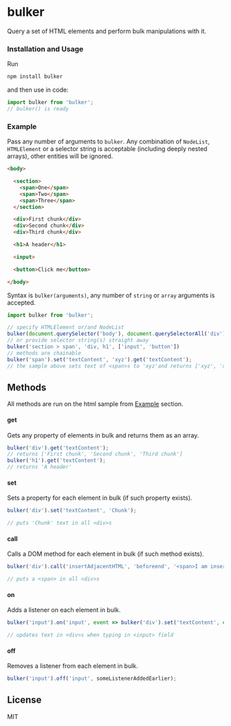 # bulker

Query a set of HTML elements and perform bulk manipulations with it.

### Installation and Usage
Run
```sh
npm install bulker
```
and then use in code:
```javascript
import bulker from 'bulker';
// bulker() is ready
```

### Example
Pass any number of arguments to `bulker`. Any combination of `NodeList`, `HTMLElement` or a selector string is acceptable (including deeply nested arrays), other entities will be ignored.
```html
<body>

  <section>
    <span>One</span>
    <span>Two</span>
    <span>Three</span>
  </section>

  <div>First chunk</div>
  <div>Second chunk</div>
  <div>Third chunk</div>

  <h1>A header</h1>

  <input>

  <button>Click me</button>

</body>
```
Syntax is `bulker(arguments)`, any number of `string` or `array` arguments is accepted.
```javascript
import bulker from 'bulker';

// specify HTMLElement or/and NodeList
bulker(document.querySelector('body'), document.querySelectorAll('div'), [document.querySelectorAll('span')])
// or provide selector string(s) straight away
bulker('section > span', 'div, h1', ['input', 'button'])
// methods are chainable
bulker('span').set('textContent', 'xyz').get('textContent');
// the sample above sets text of <span>s to 'xyz'and returns ['xyz', 'xyz', 'xyz'] as result
```

## Methods
All methods are run on the html sample from [Example](#example) section.

#### get
Gets any property of elements in bulk and returns them as an array.
```javascript
bulker('div').get('textContent');
// returns ['First chunk', 'Second chunk', 'Third chunk']
bulker('h1').get('textContent');
// returns 'A header'
```

#### set
Sets a property for each element in bulk (if such property exists).
```javascript
bulker('div').set('textContent', 'Chunk');

// puts 'Chunk' text in all <div>s
```

#### call
Calls a DOM method for each element in bulk (if such method exists).
```javascript
bulker('div').call('insertAdjacentHTML', 'beforeend', '<span>I am inserted into each of three divs.</span>');

// puts a <span> in all <div>s
```

#### on
Adds a listener on each element in bulk.
```javascript
bulker('input').on('input', event => bulker('div').set('textContent', event.target.value));

// updates text in <div>s when typing in <input> field
```

#### off
Removes a listener from each element in bulk.
```javascript
bulker('input').off('input', someListenerAddedEarlier);
```

## License
MIT
